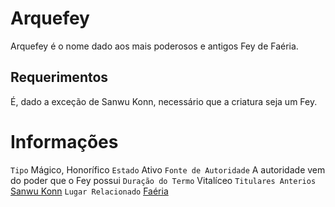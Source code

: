 <!-- TITLE: Arquefey -->
<!-- SUBTITLE: Visão geral sobre Arquefey -->

# Arquefey
Arquefey é o nome dado aos mais poderosos e antigos Fey de Faéria.

## Requerimentos
É, dado a exceção de Sanwu Konn, necessário que a criatura seja um Fey.

# Informações
`Tipo` Mágico, Honorífico
`Estado` Ativo
`Fonte de Autoridade` A autoridade vem do poder que o Fey possui
`Duração do Termo` Vitalíceo
`Titulares Anterios` [Sanwu Konn]()
`Lugar Relacionado` [Faéria](http://localhost/lugares/faeria#faeria)